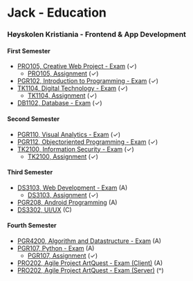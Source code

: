 # Jack - Education 

### Høyskolen Kristiania - Frontend & App Development

#### First Semester
- [PRO105, Creative Web Project - Exam](https://github.com/sparrow-education/PRO105-CreativeWeb) (✓)
  - [PRO105, Assignment](https://github.com/sparrow-education/PRO105-Assignment) (✓)
- [PGR102, Introduction to Programming - Exam](https://github.com/sparrow-education/PGR102-Intro-to-Programming) (✓)
- [TK1104, Digital Technology - Exam](https://github.com/sparrow-education/TK1104-Digital-Technology) (✓)
  - [TK1104, Assignment](https://github.com/sparrow-education/TK1104-Assignment) (✓)
- [DB1102, Database - Exam](https://github.com/sparrow-education/DB1102-Database) (✓)

#### Second Semester
- [PGR110, Visual Analytics - Exam](https://github.com/sparrow-education/PGR110-Visual-Analytics) (✓)
- [PGR112, Objectoriented Programming - Exam](https://github.com/sparrow-education/PGR112-OOP) (✓)
- [TK2100, Information Security - Exam](https://github.com/sparrow-education/TK2100-InfoSec) (✓)
  - [TK2100, Assignment](https://github.com/sparrow-education/TK2100-Assignment) (✓)

#### Third Semester
- [DS3103, Web Development - Exam](https://github.com/sparrow-education/DS3103-Webdev) (A)
  - [DS3103, Assignment](https://github.com/sparrow-education/DS3103-Assignment) (✓)
- [PGR208, Android Programming](https://github.com/sparrow-education/PGR208-Android) (A)
- [DS3302, UI/UX](https://github.com/sparrow-education/DS3302-UI-UX) (C)

#### Fourth Semester
- [PGR4200, Algorithm and Datastructure - Exam](https://github.com/sparrow-education/PG4200-AlgDat) (A)
- [PGR107, Python - Exam](https://github.com/sparrow-education/PGR107-Python-Exam) (A)
  - [PGR107, Assignment](https://github.com/sparrow-education/PGR107-Assignment) (✓)
- [PRO202, Agile Project ArtQuest - Exam (Client)](https://github.com/sparrow-education/PRO202-Agile-Client) (A)
- [PRO202, Agile Project ArtQuest - Exam (Server)](https://github.com/sparrow-education/PRO202-Agile-Server) (^)
